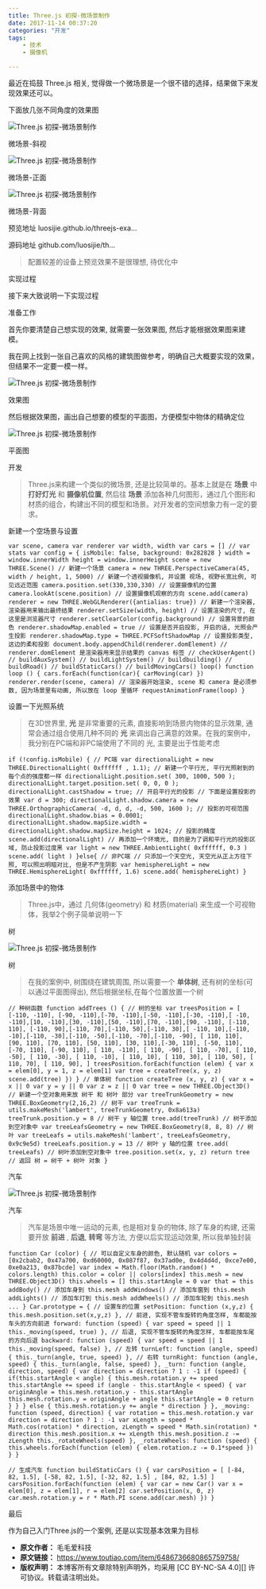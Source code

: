 ```yaml
---
title: Three.js 初探-微场景制作
date: 2017-11-14 00:37:20
categories: "开发"
tags:
	- 技术
	- 摄像机

---
```


最近在捣鼓 Three.js 相关, 觉得做一个微场景是一个很不错的选择，结果做下来发现效果还可以。

下面放几张不同角度的效果图

![Three.js 初探-微场景制作][Three.js _-]

微场景-斜视

![Three.js 初探-微场景制作][Three.js _- 1]

微场景-正面

![Three.js 初探-微场景制作][Three.js _- 2]

微场景-背面

预览地址 luosijie.github.io/threejs-exa…

源码地址 github.com/luosijie/th…

> 配置较差的设备上预览效果不是很理想, 待优化中

实现过程

接下来大致说明一下实现过程

准备工作

首先你要清楚自己想实现的效果, 就需要一张效果图, 然后才能根据效果图来建模。

我在网上找到一张自己喜欢的风格的建筑图做参考，明确自己大概要实现的效果，但结果不一定要一模一样。

![Three.js 初探-微场景制作][Three.js _- 3]

效果图

然后根据效果图，画出自己想要的模型的平面图，方便模型中物体的精确定位

![Three.js 初探-微场景制作][Three.js _- 4]

平面图

开发

> Three.js来构建一个类似的微场景, 还是比较简单的。基本上就是在 **场景** 中 **打好灯光** 和 **摄像机位置**, 然后往 **场景** 添加各种几何图形，通过几个图形和材质的组合，构建出不同的模型和场景。对开发者的空间想象力有一定的要求。

新建一个空场景与设置

    var scene, camera var renderer var width, width var cars = [] // var stats var config = { isMobile: false, background: 0x282828 } width = window.innerWidth height = window.innerHeight scene = new THREE.Scene() // 新建一个场景 camera = new THREE.PerspectiveCamera(45, width / height, 1, 5000) // 新建一个透视摄像机, 并设置 视场, 视野长宽比例, 可见远近范围 camera.position.set(330,330,330) // 设置摄像机的位置 camera.lookAt(scene.position) // 设置摄像机观察的方向 scene.add(camera) renderer = new THREE.WebGLRenderer({antialias: true}) // 新建一个渲染器, 渲染器用来输出最终结果 renderer.setSize(width, height) // 设置渲染的尺寸, 在这里是浏览器尺寸 renderer.setClearColor(config.background) // 设置背景的颜色 renderer.shadowMap.enabled = true // 设置是否开启投影, 开启的话, 光照会产生投影 renderer.shadowMap.type = THREE.PCFSoftShadowMap // 设置投影类型, 这边的柔和投影 document.body.appendChild(renderer.domElement) // renderer.domElement 是渲染器用来显示结果的 canvas 标签 // checkUserAgent() // buildAuxSystem() // buildLightSystem() // buildbuilding() // buildRoad() // buildStaticCars() // buildMovingCars() loop() function loop () { cars.forEach(function(car){ carMoving(car) }) renderer.render(scene, camera) // 渲染器开始渲染, scene 和 camera 是必须参数, 因为场景里有动画, 所以放在 loop 里循环 requestAnimationFrame(loop) }

设置一下光照系统

> 在3D世界里, **光** 是非常重要的元素, 直接影响到场景内物体的显示效果, 通常会通过组合使用几种不同的 **光** 来调出自己满意的效果。在我的案例中，我分别在PC端和非PC端使用了不同的 光, 主要是出于性能考虑

    if (!config.isMobile) { // PC端 var directionalLight = new THREE.DirectionalLight( 0xffffff , 1.1); // 新建一个平行光, 平行光照射到的每个点的强度都一样 directionalLight.position.set( 300, 1000, 500 ); directionalLight.target.position.set( 0, 0, 0 ); directionalLight.castShadow = true; // 开启平行光的投影 // 下面是设置投影的效果 var d = 300; directionalLight.shadow.camera = new THREE.OrthographicCamera( -d, d, d, -d, 500, 1600 ); // 投影的可视范围 directionalLight.shadow.bias = 0.0001; directionalLight.shadow.mapSize.width = directionalLight.shadow.mapSize.height = 1024; // 投影的精度 scene.add(directionalLight) // 再添加一个环境光, 目的是为了调和平行光的投影区域, 防止投影过度黑 var light = new THREE.AmbientLight( 0xffffff, 0.3 ) scene.add( light ) }else{ // 非PC端 // 只添加一个天空光, 天空光从正上方往下照, 可以照出明暗对比, 但是不产生阴影 var hemisphereLight = new THREE.HemisphereLight( 0xffffff, 1.6) scene.add( hemisphereLight) }

添加场景中的物体

> Three.js中，通过 几何体(geometry) 和 材质(material) 来生成一个可视物体，我举2个例子简单说明一下

树

![Three.js 初探-微场景制作][Three.js _- 5]

树

> 在我的案例中, 树围绕在建筑周围, 所以需要一个 **单体树**, 还有树的坐标(可以通过平面图得出), 然后根据坐标,在每个位置放置一个树

    // 种树函数 function addTrees () { // 树的坐标 var treesPosition = [ [-110, -110], [-90, -110],[-70, -110],[-50, -110],[-30, -110],[ -10, -110],[10, -110],[30, -110],[50, -110],[70, -110],[90, -110], [-110, 110], [-110, 90],[-110, 70],[-110, 50],[-110, 30],[ -110, 10],[-110, -10],[-110, -30],[-110, -50],[-110, -70],[-110, -90], [ 110, 110], [90, 110], [70, 110], [50, 110], [30, 110],[-30, 110], [-50, 110], [-70, 110], [-90, 110], [ 110, -110], [ 110, -90], [ 110, -70], [ 110, -50], [ 110, -30], [ 110, -10], [ 110, 10], [ 110, 30], [ 110, 50], [ 110, 70], [ 110, 90], ] treesPosition.forEach(function (elem) { var x = elem[0], y = 1, z = elem[1] var tree = createTree(x, y, z) scene.add(tree) }) } // 单体树 function createTree (x, y, z) { var x = x || 0 var y = y || 0 var z = z || 0 var tree = new THREE.Object3D() // 新建一个空对象用来放 树干 和 树叶 部分 var treeTrunkGeometry = new THREE.BoxGeometry(2,16,2) // 树干 var treeTrunk = utils.makeMesh('lambert', treeTrunkGeometry, 0x8a613a) treeTrunk.position.y = 8 // 树干 y 轴位置 tree.add(treeTrunk) // 树干添加到空对象中 var treeLeafsGeometry = new THREE.BoxGeometry(8, 8, 8) // 树叶 var treeLeafs = utils.makeMesh('lambert', treeLeafsGeometry, 0x9c9e5d) treeLeafs.position.y = 13 // 树叶 y 轴的位置 tree.add( treeLeafs) // 树叶添加到空对象中 tree.position.set(x, y, z) return tree // 返回 树 = 树干 + 树叶 对象 }

汽车

![Three.js 初探-微场景制作][Three.js _- 6]

汽车

> 汽车是场景中唯一运动的元素, 也是相对复杂的物体, 除了车身的构建, 还需要开放 **前进** , **后退**, **转弯** 等方法, 方便以后实现运动效果, 所以我单独封装

    function Car (color) { // 可以自定义车身的颜色, 默认随机 var colors = [0x2cbab2, 0x47a700, 0xd60000, 0x087f87, 0x37ad0e, 0x4d4d4d, 0xce7e00, 0xe0a213, 0x87bcde] var index = Math.floor(Math.random() * colors.length) this.color = color || colors[index] this.mesh = new THREE.Object3D() this.wheels = [] this.startAngle = 0 var that = this addBody() // 添加车身到 this.mesh addWindows() // 添加车窗到 this.mesh addLights() // 添加车灯到 this.mesh addWheels() // 添加车轮到 this.mesh ... } Car.prototype = { // 设置车的位置 setPosition: function (x,y,z) { this.mesh.position.set(x,y,z) }, // 前进, 实现不管车旋转的角度怎样, 车都能按车头的方向前进 forward: function (speed) { var speed = speed || 1 this._moving(speed, true) }, // 后退, 实现不管车旋转的角度怎样, 车都能按车尾的方向后退 backward: function (speed) { var speed = speed || 1 this._moving(speed, false) }, // 左转 turnLeft: function (angle, speed) { this._turn(angle, true, speed) }, // 右转 turnRight: function (angle, speed) { this._turn(angle, false, speed) }, _turn: function (angle, direction, speed) { var direction = direction ? 1 : -1 if (speed) { if(this.startAngle < angle) { this.mesh.rotation.y += speed this.startAngle += speed if (angle - this.startAngle < speed) { var originAngle = this.mesh.rotation.y - this.startAngle this.mesh.rotation.y = originAngle + angle this.startAngle = 0 return } } } else { this.mesh.rotation.y += angle * direction } }, _moving: function (speed, direction) { var rotation = this.mesh.rotation.y var direction = direction ? 1 : -1 var xLength = speed * Math.cos(rotation) * direction, zLength = speed * Math.sin(rotation) * direction this.mesh.position.x += xLength this.mesh.position.z -= zLength this._rotateWheels(speed) }, _rotateWheels: function (speed) { this.wheels.forEach(function (elem) { elem.rotation.z -= 0.1*speed }) } }

    // 生成汽车 function buildStaticCars () { var carsPosition = [ [-84, 82, 1.5], [-58, 82, 1.5], [-32, 82, 1.5] , [84, 82, 1.5] ] carsPosition.forEach(function (elem) { var car = new Car() var x = elem[0], z = elem[1], r = elem[2] car.setPosition(x, 0, z) car.mesh.rotation.y = r * Math.PI scene.add(car.mesh) }) }

最后

作为自己入门Three.js的一个案例, 还是以实现基本效果为目标


[Three.js _-]: static/resources/crawler/2QM6-BFJY-EYQJ.jpg
[Three.js _- 1]: static/resources/crawler/ZRNA-RFF2-AI32.jpg
[Three.js _- 2]: static/resources/crawler/BIIA-AYIE-VI6J.jpg
[Three.js _- 3]: static/resources/crawler/UQJV-JABQ-AN73.jpg
[Three.js _- 4]: static/resources/crawler/YEBV-ZYUI-JVER.jpg
[Three.js _- 5]: static/resources/crawler/3EBR-MIVE-AABF.jpg
[Three.js _- 6]: static/resources/crawler/YB7Z-VV3M-EYBF.jpg
 *  **原文作者：** 毛毛爱科技
 *  **原文链接：** https://www.toutiao.com/item/6486736680865759758/
 *  **版权声明：** 本博客所有文章除特别声明外，均采用 [CC BY-NC-SA 4.0][] 许可协议。转载请注明出处。
